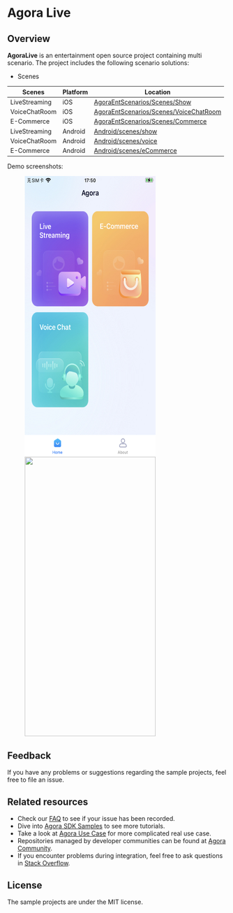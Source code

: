 # Agora Live

## Overview
**AgoraLive** is an entertainment open source project containing multi scenario. The project includes the following scenario solutions:

* Scenes
	
| Scenes | Platform | Location |
| --------------- | -------- | ---------------------------------------------------------------------------------------- |
| LiveStreaming   | iOS      | [AgoraEntScenarios/Scenes/Show](iOS/AgoraEntScenarios/Scenes/Show/README.md)             |
| VoiceChatRoom   | iOS      | [AgoraEntScenarios/Scenes/VoiceChatRoom](iOS/AgoraEntScenarios/Scenes/VoiceChatRoom/README.md) |
| E-Commerce      | iOS      | [AgoraEntScenarios/Scenes/Commerce](iOS/AgoraEntScenarios/Scenes/Commerce/README.md)     |
| LiveStreaming   | Android  | [Android/scenes/show](Android/scenes/show/README.md)                               |
| VoiceChatRoom   | Android  | [Android/scenes/voice](Android/scenes/voice/README.md)                               |
| E-Commerce      | Android  | [Android/scenes/eCommerce](Android/scenes/eCommerce/README.md)                               |


Demo screenshots:
<figure class="third">
  <img src="./README_Resources/AgoraLive_Home.png" width="300" height="640" />
  <img src="https://download.agora.io/demo/release/AgoraLiveShot02.png" width="300" height="640" />
</figure>


## Feedback

If you have any problems or suggestions regarding the sample projects, feel free to file an issue.

## Related resources

- Check our [FAQ](https://docs.agora.io/en/faq) to see if your issue has been recorded.
- Dive into [Agora SDK Samples](https://github.com/AgoraIO) to see more tutorials.
- Take a look at [Agora Use Case](https://github.com/AgoraIO-usecase) for more complicated real use case.
- Repositories managed by developer communities can be found at [Agora Community](https://github.com/AgoraIO-Community).
- If you encounter problems during integration, feel free to ask questions in [Stack Overflow](https://stackoverflow.com/questions/tagged/agora.io).

## License

The sample projects are under the MIT license.